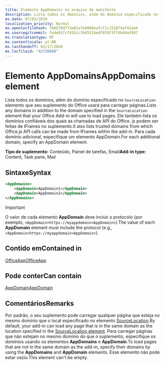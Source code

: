 ```yaml
---
title: Elemento AppDomains no arquivo de manifesto
description: Lista todos os domínios, além do domínio especificado no `SourceLocation` elemento que seu suplemento do Office usará para carregar páginas.
ms.date: 07/03/2019
localization_priority: Normal
ms.openlocfilehash: f60579d773e81a7e8006bafcf1c151874af42aeb
ms.sourcegitcommit: fa4e81fcf41b1c39d5516edf078f3ffdbd4a3997
ms.translationtype: MT
ms.contentlocale: pt-BR
ms.lasthandoff: 03/17/2020
ms.locfileid: "42720698"
---
```

# <a name="appdomains-element"></a><span data-ttu-id="08c28-103">Elemento AppDomains</span><span class="sxs-lookup"><span data-stu-id="08c28-103">AppDomains element</span></span>

<span data-ttu-id="08c28-104">Lista todos os domínios, além do domínio especificado no `SourceLocation` elemento que seu suplemento do Office usará para carregar páginas.</span><span class="sxs-lookup"><span data-stu-id="08c28-104">Lists any domains in addition to the domain specified in the `SourceLocation` element that your Office Add-in will use to load pages.</span></span> <span data-ttu-id="08c28-105">Ele também lista os domínios confiáveis dos quais as chamadas de API do Office. js podem ser feitas de IFrames no suplemento.</span><span class="sxs-lookup"><span data-stu-id="08c28-105">It also lists trusted domains from which Office.js API calls can be made from IFrames within the add-in.</span></span> <span data-ttu-id="08c28-106">Para cada domínio adicional, especifique um elemento AppDomain.</span><span class="sxs-lookup"><span data-stu-id="08c28-106">For each additional domain, specify an AppDomain element.</span></span>

 <span data-ttu-id="08c28-107">**Tipo de suplemento:** Conteúdo, Painel de tarefas, Email</span><span class="sxs-lookup"><span data-stu-id="08c28-107">**Add-in type:** Content, Task pane, Mail</span></span>

## <a name="syntax"></a><span data-ttu-id="08c28-108">Sintaxe</span><span class="sxs-lookup"><span data-stu-id="08c28-108">Syntax</span></span>

```XML
<AppDomains>
    <AppDomain>AppDomain1</AppDomain>
    <AppDomain>AppDomain2</AppDomain>
</AppDomains>
```

> [!IMPORTANT]
> <span data-ttu-id="08c28-109">O valor de cada elemento **AppDomain** deve incluir o protocolo (por exemplo, `<AppDomain>https://myappdomain<AppDomain>`).</span><span class="sxs-lookup"><span data-stu-id="08c28-109">The value of each **AppDomain** element must include the protocol (e.g., `<AppDomain>https://myappdomain<AppDomain>`).</span></span>

## <a name="contained-in"></a><span data-ttu-id="08c28-110">Contido em</span><span class="sxs-lookup"><span data-stu-id="08c28-110">Contained in</span></span>

[<span data-ttu-id="08c28-111">OfficeApp</span><span class="sxs-lookup"><span data-stu-id="08c28-111">OfficeApp</span></span>](officeapp.md)

## <a name="can-contain"></a><span data-ttu-id="08c28-112">Pode conter</span><span class="sxs-lookup"><span data-stu-id="08c28-112">Can contain</span></span>

[<span data-ttu-id="08c28-113">AppDomain</span><span class="sxs-lookup"><span data-stu-id="08c28-113">AppDomain</span></span>](appdomain.md)

## <a name="remarks"></a><span data-ttu-id="08c28-114">Comentários</span><span class="sxs-lookup"><span data-stu-id="08c28-114">Remarks</span></span>

<span data-ttu-id="08c28-115">Por padrão, o seu suplemento pode carregar qualquer página que esteja no mesmo domínio que o local especificado no elemento [SourceLocation](sourcelocation.md).</span><span class="sxs-lookup"><span data-stu-id="08c28-115">By default, your add-in can load any page that is in the same domain as the location specified in the [SourceLocation element](sourcelocation.md).</span></span> <span data-ttu-id="08c28-116">Para carregar páginas que não estejam no mesmo domínio do que o suplemento, especifique os domínios usando os elementos **AppDomains** e **AppDomain**.</span><span class="sxs-lookup"><span data-stu-id="08c28-116">To load pages that are not in the same domain as the add-in, specify their domains by using the **AppDomains** and **AppDomain** elements.</span></span> <span data-ttu-id="08c28-117">Esse elemento não pode estar vazio.</span><span class="sxs-lookup"><span data-stu-id="08c28-117">This element can't be empty.</span></span>
